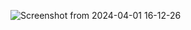 ![Screenshot from 2024-04-01 16-12-26](https://github.com/Pakknoo/Palvelinten_hallinta_kuvat2/assets/122889266/2f7a46de-14bb-4d01-99b3-cd0c8328c8d6)


